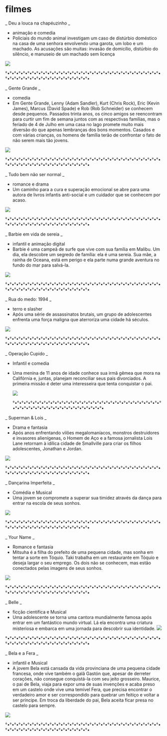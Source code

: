 # filmes
_ Deu a louca na chapéuzinho _
 - animação e comedia
 - Policiais do mundo animal investigam um caso de distúrbio 
doméstico na casa de uma senhora envolvendo uma garota, 
um lobo e um machado. As acusações são muitas: invasão de 
domicílio, distúrbio do silêncio, e manuseio de um machado 
sem licença

![](https://media1.tenor.com/m/27c7tFMeHEkAAAAd/japeththe-goat-hood-winked.gif)

°•°•°•°•°•°•°•°•°•°•°•°•°•°•°•°•°•°•°•°•°•°•°•°•°•°•°•°•°•°•°•°•°•°•°•°•°•°•°•°•°•°•°•°•°•°•°•°•°•°•°•°•°•°•

_ Gente Grande _
 - comedia
 - Em Gente Grande, Lenny (Adam Sandler), 
Kurt (Chris Rock), Eric (Kevin James), 
Marcus (David Spade) e Rob (Rob Schneider) 
se conhecem desde pequenos. Passados trinta 
anos, os cinco amigos se reencontram para 
curtir um fim de semana juntos com as respectivas
famílias, mas o feriado de 4 de Julho em uma casa 
no lago promete muito mais diversão do que apenas 
lembranças dos bons momentos. Casados e com várias crianças,
os homens de família terão de confrontar o fato de não serem mais tão jovens.

![](https://media1.tenor.com/m/wQdHbqLkiHkAAAAd/china-anne-mcclain-cameron-boyce.gif)

°•°•°•°•°•°•°•°•°•°•°•°•°•°•°•°•°•°•°•°•°•°•°•°•°•°•°•°•°•°•°•°•°•°•°•°•°•°•°•°•°•°•°•°•°•°•°•°•°•°•°•°•°•°•

_ Tudo bem não ser normal _
 - romance e drama
 - Um caminho para a cura e superação emocional se abre para uma autora de 
livros infantis anti-social e um cuidador que se conhecem por acaso.

![](https://media1.tenor.com/m/hnCNDiF-mZAAAAAd/seo-ye-ji-its-okay-to-not-be-okay.gif)

°•°•°•°•°•°•°•°•°•°•°•°•°•°•°•°•°•°•°•°•°•°•°•°•°•°•°•°•°•°•°•°•°•°•°•°•°•°•°•°•°•°•°•°•°•°•°•°•°•°•°•°•°•°•

_ Barbie em vida de sereia _
 - infantil e animação digital
 - Barbie é uma campeã de surfe que vive com sua família em Malibu. Um dia, ela descobre um segredo de família: ela é uma sereia. Sua mãe, a rainha de Oceana, está em perigo e ela parte numa grande aventura no fundo do mar para salvá-la.

![](https://media1.tenor.com/m/B8l-KTHS5xsAAAAd/fish-judgemental.gif)

°•°•°•°•°•°•°•°•°•°•°•°•°•°•°•°•°•°•°•°•°•°•°•°•°•°•°•°•°•°•°•°•°•°•°•°•°•°•°•°•°•°•°•°•°•°•°•°•°•°•°•°•°•°•

_ Rua do medo: 1994 _
 - terro e slasher
 - Após uma série de assassinatos brutais, um grupo de adolescentes enfrenta uma força maligna que aterroriza uma cidade há séculos.

![](https://media1.tenor.com/m/oYeKIwkCXFUAAAAC/screaming-rachel-thompson.gif)

°•°•°•°•°•°•°•°•°•°•°•°•°•°•°•°•°•°•°•°•°•°•°•°•°•°•°•°•°•°•°•°•°•°•°•°•°•°•°•°•°•°•°•°•°•°•°•°•°•°•°•°•°•°•

_ Operação Cupido _
 - Infantil e comedia
 - Uma menina de 11 anos de idade conhece sua irmã gêmea que mora na Califórnia e, juntas, planejam reconciliar seus pais divorciados. A primeira missão é deter uma interesseira que tenta conquistar o pai.

   ![](https://media1.tenor.com/m/Io3nMrpXwv4AAAAd/the-parent-trap-twins.gif)
   
   °•°•°•°•°•°•°•°•°•°•°•°•°•°•°•°•°•°•°•°•°•°•°•°•°•°•°•°•°•°•°•°•°•°•°•°•°•°•°•°•°•°•°•°•°•°•°•°•°•°•°•°•°•°•
   
_ Superman & Lois _
 - Drama e fantasia
 - Após anos enfrentando vilões megalomaníacos, monstros destruidores e invasores alienígenas, o Homem de Aço e a famosa jornalista Lois Lane retornam à idílica cidade de Smallville para criar os filhos adolescentes, Jonathan e Jordan.

![](https://media1.tenor.com/m/1AKTHDPd23sAAAAd/superman-and-lois-clark-kent.gif)

°•°•°•°•°•°•°•°•°•°•°•°•°•°•°•°•°•°•°•°•°•°•°•°•°•°•°•°•°•°•°•°•°•°•°•°•°•°•°•°•°•°•°•°•°•°•°•°•°•°•°•°•°•°•

_ Dançarina Imperfeita _
 - Comédia e Musical
 - Uma jovem se compromete a superar sua timidez através da dança para entrar na escola de seus sonhos.

![](https://media1.tenor.com/m/7PAxkfKYGSAAAAAd/pose-sabrina-carpenter.gif)

°•°•°•°•°•°•°•°•°•°•°•°•°•°•°•°•°•°•°•°•°•°•°•°•°•°•°•°•°•°•°•°•°•°•°•°•°•°•°•°•°•°•°•°•°•°•°•°•°•°•°•°•°•°•

_ Your Name _
 - Romance e fantasia
 - Mitsuha é a filha do prefeito de uma pequena cidade, mas sonha em tentar a sorte em Tóquio. Taki trabalha em um restaurante em Tóquio e deseja largar o seu emprego. Os dois não se conhecem, mas estão conectados pelas imagens de seus sonhos.

![](https://media1.tenor.com/m/WqTjL5v0dugAAAAd/your-name-walk-away.gif)

°•°•°•°•°•°•°•°•°•°•°•°•°•°•°•°•°•°•°•°•°•°•°•°•°•°•°•°•°•°•°•°•°•°•°•°•°•°•°•°•°•°•°•°•°•°•°•°•°•°•°•°•°•°•

_ Belle _
 - ficção cientifica e Musical
 - Uma adolescente se torna uma cantora mundialmente famosa após entrar em um fantástico mundo virtual. Lá ela encontra uma criatura misteriosa e embarca em uma jornada para descobrir sua identidade. 
![](https://media1.tenor.com/m/fJXJDTsC7zcAAAAd/belle-anime.gif)

°•°•°•°•°•°•°•°•°•°•°•°•°•°•°•°•°•°•°•°•°•°•°•°•°•°•°•°•°•°•°•°•°•°•°•°•°•°•°•°•°•°•°•°•°•°•°•°•°•°•°•°•°•°•

_ Bela e a Fera _
 - infantil e Musical
 - A jovem Bela está cansada da vida provinciana de uma pequena cidade francesa, onde vive também o galã Gastón que, apesar de derreter corações, não consegue conquistá-la com seu jeito grosseiro. Maurice, o pai de Bela, viaja para expor uma de suas invenções e acaba preso em um castelo onde vive uma temível Fera, que precisa encontrar o verdadeiro amor e ser correspondido para quebrar um feitiço e voltar a ser príncipe. Em troca da liberdade do pai, Bela aceita ficar presa no castelo para sempre.

![](https://media1.tenor.com/m/_xFo3GHToV4AAAAd/bye-goodbye.gif)

°•°•°•°•°•°•°•°•°•°•°•°•°•°•°•°•°•°•°•°•°•°•°•°•°•°•°•°•°•°•°•°•°•°•°•°•°•°•°•°•°•°•°•°•°•°•°•°•°•°•°•°•°•°•
